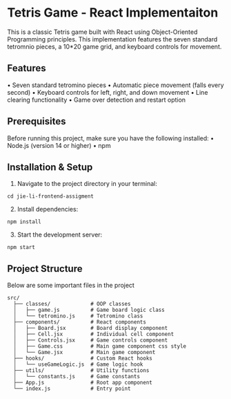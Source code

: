 # Tetris Game - React Implementaiton

This is a classic Tetris game built with React using Object-Oriented Programming principles. This implementation features the seven standard tetromnio pieces, a 10*20 game grid, and keyboard controls for movement.

## Features
•  Seven standard tetromino pieces
•  Automatic piece movement (falls every second)
•  Keyboard controls for left, right, and down movement
•  Line clearing functionality
•  Game over detection and restart option

## Prerequisites
Before running this project, make sure you have the following installed:
•  Node.js (version 14 or higher)
•  npm

## Installation & Setup
1. Navigate to the project directory in your terminal:
```
cd jie-li-frontend-assigment
```

2. Install dependencies:
```
npm install
```

3. Start the development server:
```
npm start
```

## Project Structure
Below are some important files in the project
```
src/
  ├── classes/             # OOP classes
  │   ├── game.js          # Game board logic class
  │   └── tetromino.js     # Tetromino class
  ├── components/          # React components
  │   ├── Board.jsx        # Board display component
  │   ├── Cell.jsx         # Individual cell component
  │   ├── Controls.jsx     # Game controls component
  │   ├── Game.css         # Main game component css style
  │   └── Game.jsx         # Main game component
  ├── hooks/               # Custom React hooks
  │   └── useGameLogic.js  # Game logic hook
  ├── utils/               # Utility functions
  │   └── constants.js     # Game constants
  ├── App.js               # Root app component
  └── index.js             # Entry point
```
